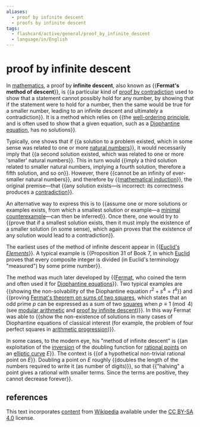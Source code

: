 ```yaml
---
aliases:
  - proof by infinite descent
  - proofs by infinite descent
tags:
  - flashcard/active/general/proof_by_infinite_descent
  - language/in/English
---
```


# proof by infinite descent

In [mathematics](mathematics.md), a proof by __infinite descent__, also known as {{__Fermat's method of descent__}}, is {{a particular kind of [proof by contradiction](proof%20by%20contradiction.md) used to show that a statement cannot possibly hold for any number, by showing that if the statement were to hold for a number, then the same would be true for a smaller number, leading to an infinite descent and ultimately a contradiction}}. It is a method which relies on {{the [well-ordering principle](well-ordering%20principle.md), and is often used to show that a given equation, such as a [Diophantine equation](diophantine%20equation.md), has no solutions}}. <!--SR:!2024-11-23,56,310!2024-11-17,47,290!2024-10-26,33,290-->

Typically, one shows that if {{a solution to a problem existed, which in some sense was related to one or more [natural numbers](natural%20number.md)}}, it would necessarily imply that {{a second solution existed, which was related to one or more 'smaller' natural numbers}}. This in turn would {{imply a third solution related to smaller natural numbers, implying a fourth solution, therefore a fifth solution, and so on}}. However, there {{cannot be an infinity of ever-smaller natural numbers}}, and therefore by {{[mathematical induction](mathematical%20induction.md)}}, the original premise—that {{any solution exists—is incorrect: its correctness produces a [contradiction](contradiction.md)}}. <!--SR:!2024-11-08,43,290!2024-11-08,42,290!2024-11-24,57,310!2024-12-02,63,310!2024-12-08,68,310!2024-11-27,59,310-->

An alternative way to express this is to {{assume one or more solutions or examples exists, from which a smallest solution or example—a [minimal counterexample](minimal%20counterexample.md)—can then be inferred}}. Once there, one would try to {{prove that if a smallest solution exists, then it must imply the existence of a smaller solution (in some sense), which again proves that the existence of any solution would lead to a contradiction}}. <!--SR:!2024-10-25,32,290!2024-10-24,29,270-->

The earliest uses of the method of infinite descent appear in {{[Euclid's _Elements_](Euclid's%20Elements.md)}}. A typical example is {{Proposition 31 of Book 7, in which [Euclid](euclid.md) proves that every composite integer is divided (in Euclid's terminology "measured") by some prime number}}. <!--SR:!2024-11-26,58,310!2024-10-29,33,270-->

The method was much later developed by {{[Fermat](Pierre%20de%20Fermat.md), who coined the term and often used it for [Diophantine equations](diophantine%20equation.md)}}. Two typical examples are {{showing the non-solvability of the Diophantine equation $r^{2}+s^{4}=t^{4}$}} and {{proving [Fermat's theorem on sums of two squares](Fermat's%20theorem%20on%20sums%20of%20two%20squares.md), which states that an odd prime _p_ can be expressed as a sum of two [squares](square%20number.md) when $p\equiv 1{\pmod {4} }$ (see [modular arithmetic](modular%20arithmetic.md) and [proof by infinite descent](Fermat's%20theorem%20on%20sums%20of%20two%20squares.md#euler.27s%20proof%20by%20infinite%20descent))}}. In this way Fermat was able to {{show the non-existence of solutions in many cases of Diophantine equations of classical interest (for example, the problem of four perfect squares in [arithmetic progression](arithmetic%20progression.md))}}. <!--SR:!2024-11-05,39,290!2025-01-06,77,270!2025-01-11,80,270!2024-11-03,33,250-->

In some cases, to the modern eye, his "method of infinite descent" is {{an exploitation of the [inversion](inversive%20geometry.md) of the doubling function for [rational points](rational%20point.md) on an [elliptic curve](elliptic%20curve.md) _E_}}. The context is {{of a hypothetical non-trivial rational point on _E_}}. Doubling a point on _E_ roughly {{doubles the length of the numbers required to write it (as number of digits)}}, so that {{"halving" a point gives a rational with smaller terms. Since the terms are positive, they cannot decrease forever}}. <!--SR:!2024-12-02,64,310!2024-12-15,60,270!2024-11-05,38,290!2025-02-09,110,290-->

## references

This text incorporates [content](https://en.wikipedia.org/wiki/proof_by_infinite_descent) from [Wikipedia](Wikipedia.md) available under the [CC BY-SA 4.0](https://creativecommons.org/licenses/by-sa/4.0/) license.
